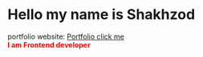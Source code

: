 # Hello my name is Shakhzod 
portfolio website: <a href="https://shakhzodprogrammer.github.io/portfolio/" target="_blank">Portfolio click me</a>
<br>
<b style="color: red;"> I am Frontend developer</b>



